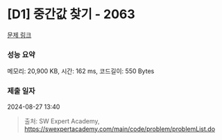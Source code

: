 # [D1] 중간값 찾기 - 2063 

[문제 링크](https://swexpertacademy.com/main/code/problem/problemDetail.do?contestProbId=AV5QPsXKA2UDFAUq) 

### 성능 요약

메모리: 20,900 KB, 시간: 162 ms, 코드길이: 550 Bytes

### 제출 일자

2024-08-27 13:40



> 출처: SW Expert Academy, https://swexpertacademy.com/main/code/problem/problemList.do